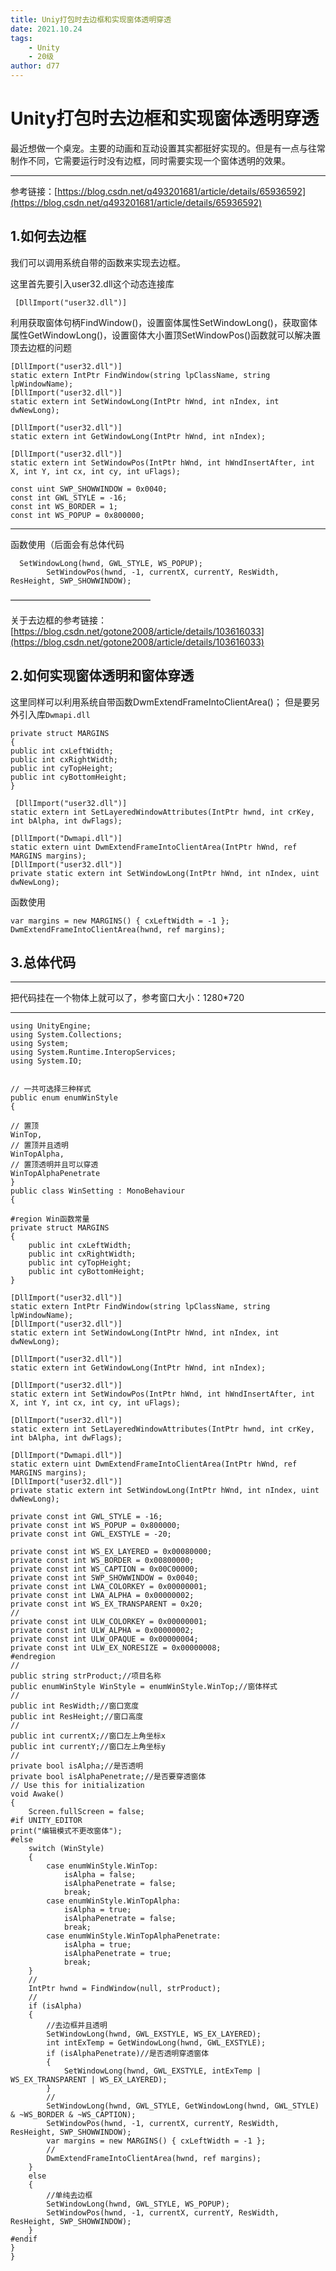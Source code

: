 ```yaml
---
title: Uniy打包时去边框和实现窗体透明穿透
date: 2021.10.24
tags: 
    - Unity
    - 20级
author: d77
---
```


# **Unity打包时去边框和实现窗体透明穿透** #


最近想做一个桌宠。主要的动画和互动设置其实都挺好实现的。但是有一点与往常制作不同，它需要运行时没有边框，同时需要实现一个窗体透明的效果。

----------
参考链接：[https://blog.csdn.net/q493201681/article/details/65936592](https://blog.csdn.net/q493201681/article/details/65936592)

## 1.如何去边框 ##
我们可以调用系统自带的函数来实现去边框。

这里首先要引入user32.dll这个动态连接库

   ` [DllImport("user32.dll")]`

利用获取窗体句柄FindWindow()，设置窗体属性SetWindowLong()，获取窗体属性GetWindowLong()，设置窗体大小置顶SetWindowPos()函数就可以解决置顶去边框的问题
	

    [DllImport("user32.dll")]
    static extern IntPtr FindWindow(string lpClassName, string lpWindowName);
    [DllImport("user32.dll")]
    static extern int SetWindowLong(IntPtr hWnd, int nIndex, int dwNewLong);
 
    [DllImport("user32.dll")]
    static extern int GetWindowLong(IntPtr hWnd, int nIndex);
 
    [DllImport("user32.dll")]
    static extern int SetWindowPos(IntPtr hWnd, int hWndInsertAfter, int X, int Y, int cx, int cy, int uFlags);

    const uint SWP_SHOWWINDOW = 0x0040;  
    const int GWL_STYLE = -16;  
    const int WS_BORDER = 1;  
    const int WS_POPUP = 0x800000;  
	

----------
函数使用（后面会有总体代码

      SetWindowLong(hwnd, GWL_STYLE, WS_POPUP);
            SetWindowPos(hwnd, -1, currentX, currentY, ResWidth, ResHeight, SWP_SHOWWINDOW); 
  
————————————————

关于去边框的参考链接：[https://blog.csdn.net/gotone2008/article/details/103616033](https://blog.csdn.net/gotone2008/article/details/103616033)
## 2.如何实现窗体透明和窗体穿透 ##
这里同样可以利用系统自带函数DwmExtendFrameIntoClientArea()；
但是要另外引入库`Dwmapi.dll`

    private struct MARGINS
    {
    public int cxLeftWidth;
    public int cxRightWidth;
    public int cyTopHeight;
    public int cyBottomHeight;
    }
    
     [DllImport("user32.dll")]
    static extern int SetLayeredWindowAttributes(IntPtr hwnd, int crKey, int bAlpha, int dwFlags);

    [DllImport("Dwmapi.dll")]
    static extern uint DwmExtendFrameIntoClientArea(IntPtr hWnd, ref MARGINS margins);
    [DllImport("user32.dll")]
    private static extern int SetWindowLong(IntPtr hWnd, int nIndex, uint dwNewLong);
    
函数使用

    var margins = new MARGINS() { cxLeftWidth = -1 };
    DwmExtendFrameIntoClientArea(hwnd, ref margins);

## 3.总体代码 ##

----------
把代码挂在一个物体上就可以了，参考窗口大小：1280*720

----------

    using UnityEngine;
    using System.Collections;
    using System;
    using System.Runtime.InteropServices;
    using System.IO;
    
    
    // 一共可选择三种样式
    public enum enumWinStyle
    {
 
    // 置顶
    WinTop,
    // 置顶并且透明
    WinTopAlpha,
    // 置顶透明并且可以穿透
    WinTopAlphaPenetrate
    }
    public class WinSetting : MonoBehaviour
    {
    
    #region Win函数常量
    private struct MARGINS
    {
        public int cxLeftWidth;
        public int cxRightWidth;
        public int cyTopHeight;
        public int cyBottomHeight;
    }

    [DllImport("user32.dll")]
    static extern IntPtr FindWindow(string lpClassName, string lpWindowName);
    [DllImport("user32.dll")]
    static extern int SetWindowLong(IntPtr hWnd, int nIndex, int dwNewLong);

    [DllImport("user32.dll")]
    static extern int GetWindowLong(IntPtr hWnd, int nIndex);

    [DllImport("user32.dll")]
    static extern int SetWindowPos(IntPtr hWnd, int hWndInsertAfter, int X, int Y, int cx, int cy, int uFlags);

    [DllImport("user32.dll")]
    static extern int SetLayeredWindowAttributes(IntPtr hwnd, int crKey, int bAlpha, int dwFlags);

    [DllImport("Dwmapi.dll")]
    static extern uint DwmExtendFrameIntoClientArea(IntPtr hWnd, ref MARGINS margins);
    [DllImport("user32.dll")]
    private static extern int SetWindowLong(IntPtr hWnd, int nIndex, uint dwNewLong);

    private const int GWL_STYLE = -16;
    private const int WS_POPUP = 0x800000;
    private const int GWL_EXSTYLE = -20;
    
    private const int WS_EX_LAYERED = 0x00080000;
    private const int WS_BORDER = 0x00800000;
    private const int WS_CAPTION = 0x00C00000;
    private const int SWP_SHOWWINDOW = 0x0040;
    private const int LWA_COLORKEY = 0x00000001;
    private const int LWA_ALPHA = 0x00000002;
    private const int WS_EX_TRANSPARENT = 0x20;
    //
    private const int ULW_COLORKEY = 0x00000001;
    private const int ULW_ALPHA = 0x00000002;
    private const int ULW_OPAQUE = 0x00000004;
    private const int ULW_EX_NORESIZE = 0x00000008;
    #endregion
    //
    public string strProduct;//项目名称
    public enumWinStyle WinStyle = enumWinStyle.WinTop;//窗体样式
    //
    public int ResWidth;//窗口宽度
    public int ResHeight;//窗口高度
    //
    public int currentX;//窗口左上角坐标x
    public int currentY;//窗口左上角坐标y
    //
    private bool isAlpha;//是否透明
    private bool isAlphaPenetrate;//是否要穿透窗体
    // Use this for initialization
    void Awake()
    {
        Screen.fullScreen = false;
    #if UNITY_EDITOR
    print("编辑模式不更改窗体");
    #else
        switch (WinStyle)
        {
            case enumWinStyle.WinTop:
                isAlpha = false;
                isAlphaPenetrate = false;
                break;
            case enumWinStyle.WinTopAlpha:
                isAlpha = true;
                isAlphaPenetrate = false;
                break;
            case enumWinStyle.WinTopAlphaPenetrate:
                isAlpha = true;
                isAlphaPenetrate = true;
                break;
        }
        //
        IntPtr hwnd = FindWindow(null, strProduct);
        //
        if (isAlpha)
        {
            //去边框并且透明
            SetWindowLong(hwnd, GWL_EXSTYLE, WS_EX_LAYERED);
            int intExTemp = GetWindowLong(hwnd, GWL_EXSTYLE);
            if (isAlphaPenetrate)//是否透明穿透窗体
            {
                SetWindowLong(hwnd, GWL_EXSTYLE, intExTemp | WS_EX_TRANSPARENT | WS_EX_LAYERED);
            }
            //
            SetWindowLong(hwnd, GWL_STYLE, GetWindowLong(hwnd, GWL_STYLE) & ~WS_BORDER & ~WS_CAPTION);
            SetWindowPos(hwnd, -1, currentX, currentY, ResWidth, ResHeight, SWP_SHOWWINDOW);
            var margins = new MARGINS() { cxLeftWidth = -1 };
            //
            DwmExtendFrameIntoClientArea(hwnd, ref margins);
        }
        else
        {
            //单纯去边框
            SetWindowLong(hwnd, GWL_STYLE, WS_POPUP);
            SetWindowPos(hwnd, -1, currentX, currentY, ResWidth, ResHeight, SWP_SHOWWINDOW);
        }
    #endif
    }
    }
  

